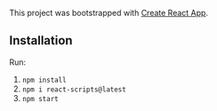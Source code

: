 This project was bootstrapped with [Create React App](https://github.com/facebook/create-react-app).

## Installation

Run:
1. `npm install` 
2. `npm i react-scripts@latest`
3. `npm start`